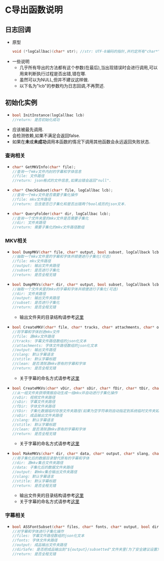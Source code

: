 # C导出函数说明

## 日志回调
- 原型
    ```c
    void (*logCallbac)(char* str); //str: UTF-8编码的指针,并约定所有"char*"数据类型的参数或返回值都为此.
    ```
- 一些说明
  - 几乎所有导出的方法都有这个参数(在最后),当出现错误时会进行调用,可以用来判断执行过程是否出错,错在哪.
  - 虽然可以为NULL,但并不建议这样做.
  - 以下名为"lcb"的参数均为日志回调,不再赘述.

## 初始化实例
- ```c
  bool InitInstance(logCallbac lcb)
  //return: 是否初始化成功
  ```
- 应该被最先调用.
- 会检测依赖,如果不满足会返回false.
- 如果在**未**或**未成功**调用本函数的情况下调用其他函数会永远返回失败状态.

### 查询相关
- ```c
  char* GetMKVInfo(char* file);
  //查询一个mkv文件内封的字幕和字体信息
  //file: 文件路径
  //return: json格式的文件信息,如果出错会返回"null".
  ```
- ```c
  char* CheckSubset(char* file, logCallbac lcb);
  //查询一个mkv文件是否需要子集化操作
  //file: mkv文件路径
  //return: 包含是否已子集化和是否出错两个bool成员的json文本.
  ```
- ```c
  char* QueryFolder(char* dir, logCallbac lcb);
  //查询一个文件夹里的mkv文件是否需要子集化
  //dir: 文件夹路径
  //return: 需要子集化的mkv文件路径数组
  ```
### MKV相关
- ```c
  bool DumpMKV(char* file, char* output, bool subset, logCallback lcb);
  //抽取一个mkv文件里的字幕和字体并顺便进行子集化(可选)
  //file: mkv文件路径
  //output: 输出文件夹路径
  //subset: 是否进行子集化
  //return: 是否全程无错
  ```
- ```c
  bool DumpMKVs(char* dir, char* output, bool subset, logCallback lcb);
  //抽取一个文件夹里的mkv的字幕和字体并顺便进行子集化(可选)
  //dir: 文件夹路径
  //output: 输出文件夹路径
  //subset: 是否进行子集化
  //return: 是否全程无错
  ```
  - 输出文件夹的目录结构请参考[这里](https://github.com/KurenaiRyu/MkvAutoSubset#mkvtool-%E5%8A%9F%E8%83%BD%E5%8F%8A%E4%BD%BF%E7%94%A8%E7%A4%BA%E4%BE%8B)
- ```c
  bool CreateMKV(char* file, char* tracks, char* attachments, char* output, char* slang, char* stitle, bool clean);
  //将字幕和字体封进mkv文件
  //file: 源mkv文件路径
  //tracks: 字幕文件路径数组的json化文本
  //attachments: 字体文件路径数组的json化文本
  //output: 输出文件路径
  //slang: 默认字幕语言
  //stitle: 默认字幕标题
  //clean: 是否清除源mkv原有的字幕和字体
  //return: 是否全程无错
  ```
  - 关于字幕的命名方式请参考[这里](https://github.com/KurenaiRyu/MkvAutoSubset#%E4%B8%80%E4%BA%9B%E7%A2%8E%E7%A2%8E%E5%BF%B5)
- ```c
  bool CreateMKVs(char* vDir, char* sDir, char* fDir, char* tDir, char* oDir, char* slang, char* stitle, bool clean, logCallback lcb);
  //从一组文件夹获得情报自动生成一组mkv并自动进行子集化操作
  //vDir: 视频文件夹路径
  //sDir: 字幕文件夹路径
  //fDir: 字体文件夹路径
  //tDir: 子集化数据临时存放文件夹路径(如果为空字符串则自动指定到系统临时文件夹如"/tmp")
  //oDir: 成品输出文件夹路径
  //slang: 默认字幕语言
  //stitle: 默认字幕标题
  //clean: 是否清除源mkv原有的字幕和字体
  //return: 是否全程无错
  ```
  - 关于字幕的命名方式请参考[这里](https://github.com/KurenaiRyu/MkvAutoSubset#%E4%B8%80%E4%BA%9B%E7%A2%8E%E7%A2%8E%E5%BF%B5)
- ```c
  bool MakeMKVs(char* dir, char* data, char* output, char* slang, char* stitle, logCallback lcb);
  //用子集化后的数据目录替代原有的字幕和字体
  //dir: 源mkv集合文件夹路径
  //data: 子集化后的数据文件夹路径
  //output: 新mkv集合输出文件夹路径
  //slang: 默认字幕语言
  //stitle: 默认字幕标题
  //return: 是否全程无错
  ```
  - 输出文件夹的目录结构请参考[这里](https://github.com/KurenaiRyu/MkvAutoSubset#mkvtool-%E5%8A%9F%E8%83%BD%E5%8F%8A%E4%BD%BF%E7%94%A8%E7%A4%BA%E4%BE%8B)
  - 关于字幕的命名方式请参考[这里](https://github.com/KurenaiRyu/MkvAutoSubset#%E4%B8%80%E4%BA%9B%E7%A2%8E%E7%A2%8E%E5%BF%B5)
### 字幕相关
  - ```c
    bool ASSFontSubset(char* files, char* fonts, char* output, bool dirSafe, logCallback lcb);
    //对字幕和字体进行子集化操作
    //files: 字幕文件路径数组的json化文本
    //fonts: 字体文件夹路径
    //output: 成品输出文件夹路径
    //dirSafe: 是否把成品输出到"${output}/subsetted"文件夹里(为了安全建议设置为true)
    //return: 是否全程无错
    ```